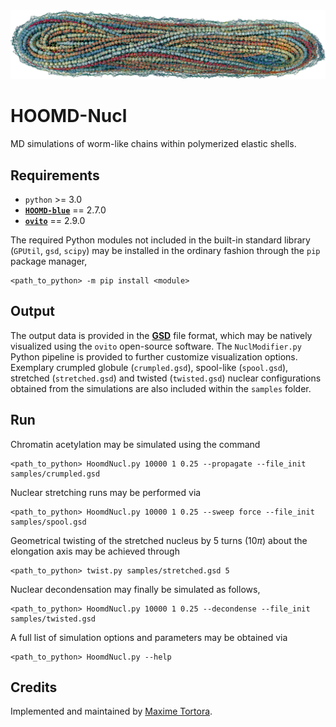<img src="samples/hoomd-nucl.png" alt="hoomd-nucl"/>

# HOOMD-Nucl

MD simulations of worm-like chains within polymerized elastic shells.


## Requirements

* `python` >= 3.0
* [**`HOOMD-blue`**](http://glotzerlab.engin.umich.edu/hoomd-blue/) == 2.7.0
* [**`ovito`**](http://www.ovito.org/) == 2.9.0

The required Python modules not included in the built-in standard library (`GPUtil`, `gsd`, `scipy`) may be installed in the ordinary fashion through the `pip` package manager,

~~~shell
<path_to_python> -m pip install <module>
~~~


## Output

The output data is provided in the [**GSD**](https://gsd.readthedocs.io/en/v2.6.0/) file format, which may be natively visualized using the `ovito` open-source software. The `NuclModifier.py` Python pipeline is provided to further customize visualization options. Exemplary crumpled globule (`crumpled.gsd`), spool-like (`spool.gsd`), stretched (`stretched.gsd`) and twisted (`twisted.gsd`) nuclear configurations obtained from the simulations are also included within the `samples` folder.


## Run

Chromatin acetylation may be simulated using the command

~~~shell
<path_to_python> HoomdNucl.py 10000 1 0.25 --propagate --file_init samples/crumpled.gsd
~~~

Nuclear stretching runs may be performed via

~~~shell
<path_to_python> HoomdNucl.py 10000 1 0.25 --sweep force --file_init samples/spool.gsd
~~~

Geometrical twisting of the stretched nucleus by 5 turns (10$\pi$) about the elongation axis may be achieved through

~~~shell
<path_to_python> twist.py samples/stretched.gsd 5
~~~

Nuclear decondensation may finally be simulated as follows,

~~~shell
<path_to_python> HoomdNucl.py 10000 1 0.25 --decondense --file_init samples/twisted.gsd
~~~

A full list of simulation options and parameters may be obtained via

~~~shell
<path_to_python> HoomdNucl.py --help
~~~


## Credits

Implemented and maintained by [Maxime Tortora](mailto:maxime.tortora@icloud.com).
